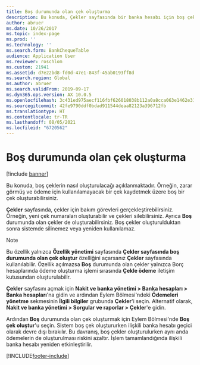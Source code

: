 ```yaml
---
title: Boş durumunda olan çek oluşturma
description: Bu konuda, Çekler sayfasında bir banka hesabı için boş çeklerin nasıl oluşturulacağı açıklanmaktadır.
author: abruer
ms.date: 10/26/2017
ms.topic: index-page
ms.prod: ''
ms.technology: ''
ms.search.form: BankChequeTable
audience: Application User
ms.reviewer: roschlom
ms.custom: 21941
ms.assetid: d7e22bd8-fd0d-47e1-843f-45ab0193ff8d
ms.search.region: Global
ms.author: abruer
ms.search.validFrom: 2019-09-17
ms.dyn365.ops.version: AX 10.0.5
ms.openlocfilehash: 3c431ed975aecf116fbf626018038b112a0a8cca063e1462e31e206480643e11
ms.sourcegitcommit: 42fe9790ddf0bdad911544deaa82123a396712fb
ms.translationtype: HT
ms.contentlocale: tr-TR
ms.lasthandoff: 08/05/2021
ms.locfileid: "6720562"
---
```

# <a name="create-checks-that-have-blank-status"></a>Boş durumunda olan çek oluşturma

[!include [banner](../includes/banner.md)]

Bu konuda, boş çeklerin nasıl oluşturulacağı açıklanmaktadır. Örneğin, zarar görmüş ve ödeme için kullanılamayacak bir çek kaydetmek üzere boş bir çek oluşturabilirsiniz.

**Çekler** sayfasında, çekler için bakım görevleri gerçekleştirebilirsiniz. Örneğin, yeni çek numaraları oluşturabilir ve çekleri silebilirsiniz. Ayrıca **Boş** durumunda olan çekler de oluşturabilirsiniz. Boş çekler oluşturulduktan sonra sistemde silinemez veya yeniden kullanılamaz.

> [!NOTE]
> Bu özellik yalnızca **Özellik yönetimi** sayfasında **Çekler sayfasında boş durumunda olan çek oluştur** özelliğini açarsanız **Çekler** sayfasında kullanılabilir. Özellik açılmazsa **Boş** durumunda olan çekler yalnızca Borç hesaplarında ödeme oluşturma işlemi sırasında **Çekle ödeme** iletişim kutusundan oluşturulabilir.

**Çekler** sayfasını açmak için **Nakit ve banka yönetimi \> Banka hesapları \> Banka hesapları**'na gidin ve ardından Eylem Bölmesi'ndeki **Ödemeleri yönetme** sekmesinin **İlgili bilgiler** grubunda **Çekler**'i seçin. Alternatif olarak, **Nakit ve banka yönetimi \> Sorgular ve raporlar \> Çekler**'e gidin.

Ardından **Boş** durumunda olan çek oluşturmak için Eylem Bölmesi'nde **Boş çek oluştur**'u seçin. Sistem boş çek oluştururken ilişkili banka hesabı geçici olarak devre dışı bırakılır. Bu davranış, boş çekler oluşturulurken aynı anda ödemelerin de oluşturulması riskini azaltır. İşlem tamamlandığında ilişkili banka hesabı yeniden etkinleştirilir.


[!INCLUDE[footer-include](../../includes/footer-banner.md)]